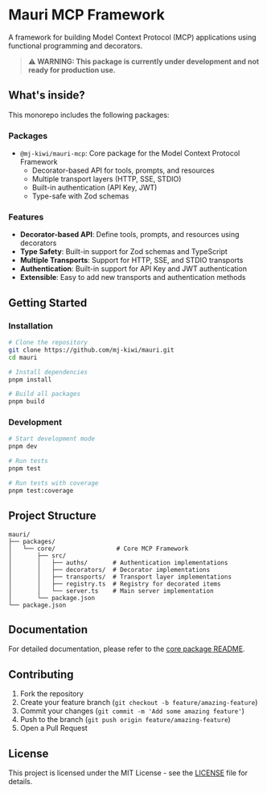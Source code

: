 # Mauri MCP Framework

A framework for building Model Context Protocol (MCP) applications using functional programming and decorators.

> **⚠️ WARNING: This package is currently under development and not ready for production use.**

## What's inside?

This monorepo includes the following packages:

### Packages

- `@mj-kiwi/mauri-mcp`: Core package for the Model Context Protocol Framework
  - Decorator-based API for tools, prompts, and resources
  - Multiple transport layers (HTTP, SSE, STDIO)
  - Built-in authentication (API Key, JWT)
  - Type-safe with Zod schemas

### Features

- **Decorator-based API**: Define tools, prompts, and resources using decorators
- **Type Safety**: Built-in support for Zod schemas and TypeScript
- **Multiple Transports**: Support for HTTP, SSE, and STDIO transports
- **Authentication**: Built-in support for API Key and JWT authentication
- **Extensible**: Easy to add new transports and authentication methods

## Getting Started

### Installation

```bash
# Clone the repository
git clone https://github.com/mj-kiwi/mauri.git
cd mauri

# Install dependencies
pnpm install

# Build all packages
pnpm build
```

### Development

```bash
# Start development mode
pnpm dev

# Run tests
pnpm test

# Run tests with coverage
pnpm test:coverage
```

## Project Structure

```
mauri/
├── packages/
│   └── core/                 # Core MCP Framework
│       ├── src/
│       │   ├── auths/       # Authentication implementations
│       │   ├── decorators/  # Decorator implementations
│       │   ├── transports/  # Transport layer implementations
│       │   ├── registry.ts  # Registry for decorated items
│       │   └── server.ts    # Main server implementation
│       └── package.json
└── package.json
```

## Documentation

For detailed documentation, please refer to the [core package README](./packages/core/README.md).

## Contributing

1. Fork the repository
2. Create your feature branch (`git checkout -b feature/amazing-feature`)
3. Commit your changes (`git commit -m 'Add some amazing feature'`)
4. Push to the branch (`git push origin feature/amazing-feature`)
5. Open a Pull Request

## License

This project is licensed under the MIT License - see the [LICENSE](./LICENSE) file for details.
